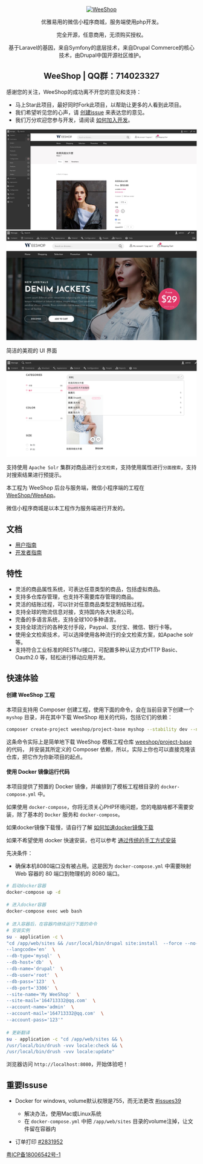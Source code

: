 <p align="center"><a href="https://www.weeshop.org" target="_blank" rel="noopener noreferrer"><img width="100" src="https://avatars2.githubusercontent.com/u/50817500?s=400&u=4014b477b48c6c8a517a0231592a685e019ae807&v=4" alt="WeeShop"></a></p>

<p align="center">优雅易用的微信小程序商城，服务端使用php开发。 </p>
<p align="center">完全开源，任意商用，无须购买授权。</p>
<p align="center">基于Laravel的基因，来自Symfony的底层技术，来自Drupal Commerce的核心技术，由Drupal中国开源社区维护。</p>


<h2 align="center"> WeeShop | QQ群：714023327</h2>

感谢您的关注，WeeShop的成功离不开您的意见和支持：
- 马上Star此项目，最好同时Fork此项目，以帮助让更多的人看到此项目。
- 我们希望听见您的心声，请 [创建issue](https://github.com/weeshop/WeeShop/issues/new) 来表达您的意见。
- 我们万分欢迎您参与开发，请阅读 [如何加入开发]()。 

<img src="https://github.com/weeshop/documentation/raw/master/source/images/screenshot.jpg">
<img src="https://github.com/weeshop/documentation/raw/master/source/images/screenshot3.jpg">

简洁的美观的 UI 界面

<img src="https://github.com/weeshop/documentation/raw/master/source/images/screenshot2.png">

支持使用 `Apache Solr` 集群对商品进行`全文检索`，支持使用属性进行`分面搜索`，支持对搜索结果进行预提示。

本工程为 WeeShop 后台与服务端，微信小程序端的工程在 [WeeShop/WeeApp](https://github.com/weeshop/WeeApp)。

微信小程序商城是以本工程作为服务端进行开发的。

## 文档
- [用户指南](docs/user-guide/index.md)
- [开发者指南](docs/dev-guide/index.md)

## 特性
- 灵活的商品属性系统，可表达任意类型的商品，包括虚拟商品。
- 支持多仓库存管理，也支持不需要库存管理的商品。
- 灵活的结账过程，可以针对任意商品类型定制结账过程。
- 支持全球的物流信息对接，支持国内各大快递公司。
- 完备的多语言系统，支持全球100多种语言。
- 支持全球流行的各种支付手段，Paypal、支付宝、微信、银行卡等。
- 使用全文检索技术，可以选择使用各种流行的全文检索方案，如Apache solr等。
- 支持符合工业标准的RESTful接口，可配置多种认证方式HTTP Basic、Oauth2.0 等，轻松进行移动应用开发。

## 快速体验

#### 创建 WeeShop 工程

本项目支持用 Composer 创建工程，使用下面的命令，会在当前目录下创建一个 `myshop` 目录，并在其中下载 WeeShop 相关的代码，包括它们的依赖：

```bash
composer create-project weeshop/project-base myshop --stability dev --no-interaction
```

这条命令实际上是简单地下载 WeeShop 模板工程仓库 [weeshop/project-base](https://github.com/weeshop/project-base) 的代码，
并安装其所定义的 Composer 依赖，所以，实际上你也可以直接克隆该仓库，把它作为你新项目的起点。

#### 使用 Docker 镜像运行代码

本项目提供了预置的 Docker 镜像，并编排到了模板工程根目录的 `docker-compose.yml` 中。

如果使用 `docker-compose`，你将无须关心PHP环境问题，您的电脑啥都不需要安装，除了基本的 `Docker` 服务和 `docker-compose`。

如果docker镜像下载慢，请自行了解 [如何加速docker镜像下载](https://www.baidu.com/s?wd=docker%E5%8A%A0%E9%80%9F)

如果不希望使用 docker 快速安装，也可以参考 [通过传统的手工方式安装](docs/install.md)

先决条件：
- 确保本机8080端口没有被占用。这是因为 `docker-compose.yml` 中需要映射 Web 容器的 80 端口到物理机的 8080 端口。

```bash
# 启动docker容器
docker-compose up -d

# 进入docker容器
docker-compose exec web bash

# 进入容器后，在容器内继续运行下面的命令
# 安装实例
su - application -c \
"cd /app/web/sites && /usr/local/bin/drupal site:install  --force --no-interaction weeshop  \
--langcode='en'  \
--db-type='mysql'  \
--db-host='db'  \
--db-name='drupal'  \
--db-user='root'  \
--db-pass='123'  \
--db-port='3306'  \
--site-name='My WeeShop'  \
--site-mail='164713332@qq.com'  \
--account-name='admin'  \
--account-mail='164713332@qq.com'  \
--account-pass='123'"

# 更新翻译
su - application -c "cd /app/web/sites && \
/usr/local/bin/drush -vvv locale:check && \
/usr/local/bin/drush -vvv locale:update"
```

浏览器访问 `http://localhost:8080`，开始体验吧！


## 重要Issuse 
- Docker for windows, volume默认权限是755，而无法更改 [#issues39](https://github.com/docker/for-win/issues/39)
  
  - 解决办法，使用Mac或Linux系统
  - 在 `docker-compose.yml` 中把 `/app/web/sites` 目录的volume注掉，让文件留在容器内

- 订单打印 [#2831952](https://www.drupal.org/project/commerce/issues/2831952)



[粤ICP备18006542号-1](http://www.beian.miit.gov.cn)
